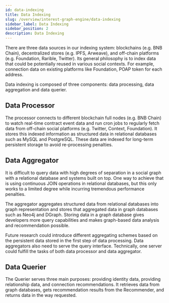 ```yaml
---
id: data-indexing
title: Data Indexing
slug: /overview/interest-graph-engine/data-indexing
sidebar_label: Data Indexing
sidebar_position: 2
description: Data Indexing
---
```


There are three data sources in our indexing system: blockchains (e.g. BNB Chain), decentralized stores (e.g. IPFS, Arweave), and off-chain platforms (e.g. Foundation, Rarible, Twitter). Its general philosophy is to index data that could be potentially reused in various social contexts. For example, connection data on existing platforms like Foundation, POAP token for each address.

Data indexing is composed of three components: data processing, data aggregation and data querier.

## Data Processor

The processor connects to different blockchain full nodes (e.g. BNB Chain) to watch real-time contract event data and run cron jobs to regularly fetch data from off-chain social platforms (e.g. Twitter, Context, Foundation). It stores this indexed information as structured data in relational databases such as MySQL and PostgreSQL. These data are indexed for long-term persistent storage to avoid re-processing penalties.

## Data Aggregator

It is difficult to query data with high degrees of separation in a social graph with a relational database and systems built on top. One way to achieve that is using continuous JOIN operations in relational databases, but this only works to a limited degree while incurring tremendous performance penalties.

The aggregator aggregates structured data from relational databases into graph representation and stores that aggregated data in graph databases such as Neo4j and DGraph. Storing data in a graph database gives developers more query capabilities and makes graph-based data analysis and recommendation possible.

Future research could introduce different aggregating schemes based on the persistent data stored in the first step of data processing. Data aggregators also need to serve the query interface. Technically, one server could fulfill the tasks of both data processor and data aggregator.

## Data Querier

The Querier serves three main purposes: providing identity data, providing relationship data, and connection recommendations. It retrieves data from graph databases, gets recommendation results from the Recommender, and returns data in the way requested.

